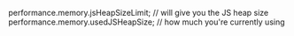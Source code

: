 

performance.memory.jsHeapSizeLimit; // will give you the JS heap size
performance.memory.usedJSHeapSize; // how much you're currently using